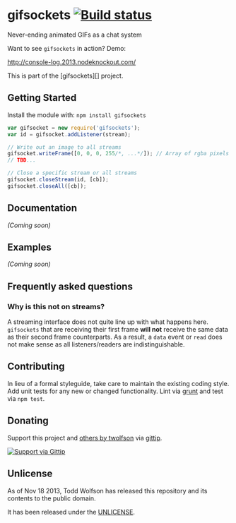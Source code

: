 # gifsockets [![Build status](https://travis-ci.org/twolfson/gifsockets.png?branch=master)](https://travis-ci.org/twolfson/gifsockets)

Never-ending animated GIFs as a chat system

Want to see `gifsockets` in action? Demo:

http://console-log.2013.nodeknockout.com/

This is part of the [gifsockets][] project.

## Getting Started
Install the module with: `npm install gifsockets`

```javascript
var gifsocket = new require('gifsockets');
var id = gifsocket.addListener(stream);

// Write out an image to all streams
gifsocket.writeFrame([0, 0, 0, 255/*, ...*/]); // Array of rgba pixels
// TBD...

// Close a specific stream or all streams
gifsocket.closeStream(id, [cb]);
gifsocket.closeAll([cb]);
```

## Documentation
_(Coming soon)_

## Examples
_(Coming soon)_

## Frequently asked questions
### Why is this not on streams?
A streaming interface does not quite line up with what happens here. `gifsockets` that are receiving their first frame **will not** receive the same data as their second frame counterparts. As a result, a `data` event or `read` does not make sense as all listeners/readers are indistinguishable.

## Contributing
In lieu of a formal styleguide, take care to maintain the existing coding style. Add unit tests for any new or changed functionality. Lint via [grunt](https://github.com/gruntjs/grunt) and test via `npm test`.

## Donating
Support this project and [others by twolfson][gittip] via [gittip][].

[![Support via Gittip][gittip-badge]][gittip]

[gittip-badge]: https://rawgithub.com/twolfson/gittip-badge/master/dist/gittip.png
[gittip]: https://www.gittip.com/twolfson/

## Unlicense
As of Nov 18 2013, Todd Wolfson has released this repository and its contents to the public domain.

It has been released under the [UNLICENSE][].

[UNLICENSE]: UNLICENSE
